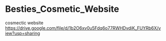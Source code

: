 # Besties_Cosmetic_Website
cosmectic website
https://drive.google.com/file/d/1b2O6xv0u5Fdq6o77RWHDvdiK_FUYRb6X/view?usp=sharing

